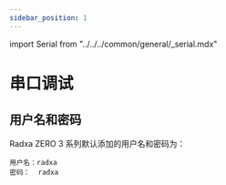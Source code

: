```yaml
---
sidebar_position: 1
---
```


import Serial from "../../../common/general/\_serial.mdx"

# 串口调试

## 用户名和密码

Radxa ZERO 3 系列默认添加的用户名和密码为：

```
用户名：radxa
密码：  radxa
```

<Serial platform="rk" />
